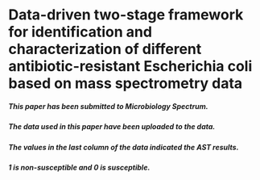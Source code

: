 # Data-driven two-stage framework for identification and characterization of different antibiotic-resistant Escherichia coli based on mass spectrometry data

##### This paper has been submitted to Microbiology Spectrum.


##### The data used in this paper have been uploaded to the data.
##### The values in the last column of the data indicated the AST results. 
##### 1 is non-susceptible and 0 is susceptible.
